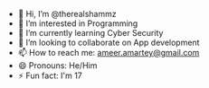 - 👋 Hi, I’m @therealshammz
- 👀 I’m interested in Programming
- 🌱 I’m currently learning Cyber Security
- 💞️ I’m looking to collaborate on App development
- 📫 How to reach me: ameer.amartey@gmail.com
- 😄 Pronouns: He/Him
- ⚡ Fun fact: I'm 17

<!---
therealshammz/therealshammz is a ✨ special ✨ repository because its `README.md` (this file) appears on your GitHub profile.
You can click the Preview link to take a look at your changes.
--->
